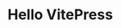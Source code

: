 <!--
 * @Date: 2022-01-30 11:06:38
 * @LastEditors: chxu
 * @LastEditTime: 2022-01-30 11:08:46
 * @FilePath: /chxu-blog/docs/.vitepress/index.md
 * @Author: chxu
-->
# Hello VitePress